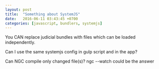 ```yaml
---
layout: post
title:  "Something about SystemJS"
date:   2016-06-11 03:43:45 +0700
categories: [javascript, bundlers, systemjs]
---
```


You CAN replace judicial bundles with files which can be loaded independently.

Can I use the same systemjs config in gulp script and in the app?

Can NGC compile only changed file(s)?
ngc --watch could be the answer